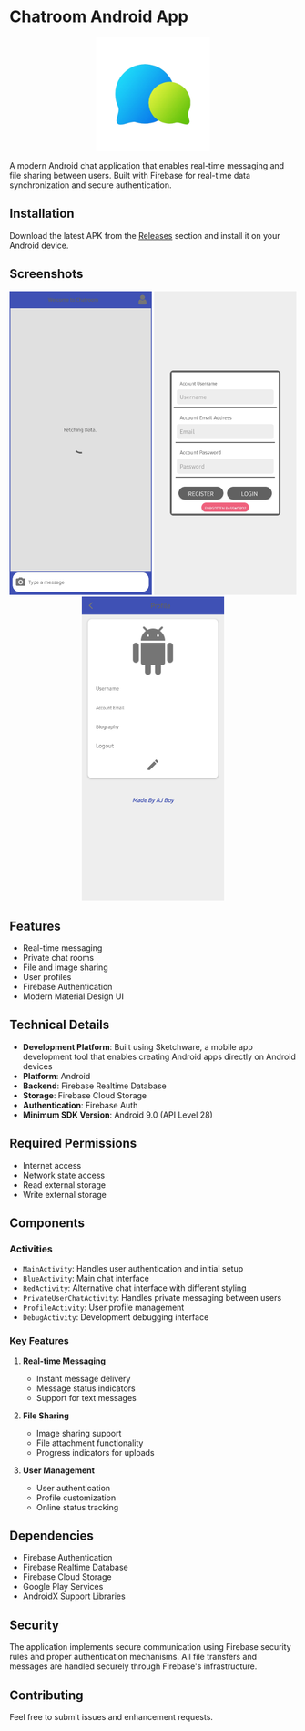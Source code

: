 # Chatroom Android App

<p align="center">
  <img src="preview/chatlogo.png" alt="Chatroom Logo" width="200"/>
</p>

A modern Android chat application that enables real-time messaging and file sharing between users. Built with Firebase for real-time data synchronization and secure authentication.

## Installation

Download the latest APK from the [Releases](../../releases) section and install it on your Android device.

## Screenshots

<p align="center">
  <img src="preview/ss1.jpg" alt="Screenshot 1" width="250"/>
  <img src="preview/ss2.jpg" alt="Screenshot 2" width="250"/>
  <img src="preview/ss3.jpg" alt="Screenshot 3" width="250"/>
</p>

## Features

- Real-time messaging
- Private chat rooms
- File and image sharing
- User profiles
- Firebase Authentication
- Modern Material Design UI

## Technical Details

- **Development Platform**: Built using Sketchware, a mobile app development tool that enables creating Android apps directly on Android devices
- **Platform**: Android
- **Backend**: Firebase Realtime Database
- **Storage**: Firebase Cloud Storage
- **Authentication**: Firebase Auth
- **Minimum SDK Version**: Android 9.0 (API Level 28)

## Required Permissions

- Internet access
- Network state access
- Read external storage
- Write external storage

## Components

### Activities

- `MainActivity`: Handles user authentication and initial setup
- `BlueActivity`: Main chat interface
- `RedActivity`: Alternative chat interface with different styling
- `PrivateUserChatActivity`: Handles private messaging between users
- `ProfileActivity`: User profile management
- `DebugActivity`: Development debugging interface

### Key Features

1. **Real-time Messaging**
   - Instant message delivery
   - Message status indicators
   - Support for text messages

2. **File Sharing**
   - Image sharing support
   - File attachment functionality
   - Progress indicators for uploads

3. **User Management**
   - User authentication
   - Profile customization
   - Online status tracking

## Dependencies

- Firebase Authentication
- Firebase Realtime Database
- Firebase Cloud Storage
- Google Play Services
- AndroidX Support Libraries

## Security

The application implements secure communication using Firebase security rules and proper authentication mechanisms. All file transfers and messages are handled securely through Firebase's infrastructure.

## Contributing

Feel free to submit issues and enhancement requests.
